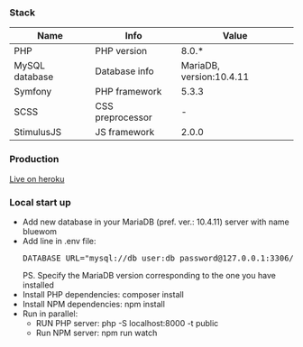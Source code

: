 <h3>
    Stack
</h3>
<table>
    <thead>
        <tr>
            <th>
                 Name
            </th>
            <th>
                Info
            </th>
            <th>
                 Value
            </th>
        </tr>
    </thead>
    <tbody>
        <tr>
            <td>
                 PHP
            </td>
            <td>
                PHP version
            </td>
            <td>
                8.0.*
            </td>
        </tr>
        <tr>
            <td>
                 MySQL database
            </td>
            <td>
                Database info
            </td>
            <td>
                MariaDB, version:10.4.11
            </td>
        </tr>
        <tr>
            <td>
                 Symfony
            </td>
            <td>
                PHP framework
            </td>
            <td>
                5.3.3
            </td>
        </tr>
        <tr>
            <td>
                 SCSS
            </td>
            <td>
                CSS preprocessor
            </td>
            <td>
                -
            </td>
        </tr>
        <tr>
            <td>
                 StimulusJS
            </td>
            <td>
                JS framework
            </td>
            <td>
                2.0.0
            </td>
        </tr>
    </tbody>
</table>

<h3> 
    Production
</h3>   
<a href="http://bluewom.herokuapp.com/">Live on heroku</a>

<h3> 
    Local start up 
</h3>   
<ul>
    <li>
        Add new database in your MariaDB (pref. ver.: 10.4.11) server with name bluewom
    </li>
    <li>
        Add line in .env file:
        <pre>DATABASE_URL="mysql://db_user:db_password@127.0.0.1:3306/bluewom?serverVersion=mariadb-10.4.11"</pre>
        PS. Specify the MariaDB version corresponding to the one you have installed
    </li>
    <li>
        Install PHP dependencies: composer install
    </li>
    <li>
        Install NPM dependencies: npm install
    </li>
    <li>
        Run in parallel:
        <ul>
            <li>
                RUN PHP server: php -S localhost:8000 -t public
            </li>
            <li>
                Run NPM server: npm run watch
            </li>
        </ul>
    </li>
</ul>
